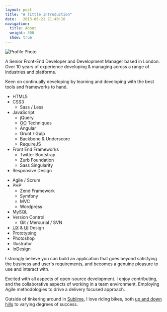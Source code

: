 ```yaml
---
layout: post
title: "A little introduction"
date:   2013-06-21 21:40:10
navigation:
  title: About
  weight: 300
  show: true
---
```



<div class="about__intro">
	<img src="/img/about/avatar-snow-bw.jpg" class="about__photo round animated fadeInUp" title="Snowman buddy" alt="Profile Photo">
	<p>A Senior Front-End Developer and Development Manager based in London. Over 10 years of experience developing &amp; managing across a range of industries and platforms.</p>
	<p>Keen on continually developing by learning and developing with the best tools and frameworks to hand.</p>
</div>

<div class="highlight clearfix">
	<div class="skills">
		<ul class="skills__set">
			<li>HTML5</li>
			<li>CSS3
				<ul>
					<li>Sass / Less</li>
				</ul>
			</li>
			<li>JavaScript
				<ul>
					<li>jQuery</li>
					<li><abbr title="Object-Oriented">OO</abbr> Techniques</li>
					<li>Angular</li>
					<li>Grunt / Gulp</li>
					<li>Backbone &amp; Underscore</li>
					<li>RequireJS</li>
				</ul>
			</li>
			<li>Front End Frameworks
				<ul>
					<li>Twitter Bootstrap</li>
					<li>Zurb Foundation</li>
					<li>Sass Singularity</li>
				</ul>
			</li>
			<li>Responsive Design</li>
		</ul>
	</div>
	<div class="skills">
		<ul class="skills__set">
			<li>Agile / Scrum</li>
			<li>PHP
				<ul>
					<li>Zend Framework</li>
					<li>Symfony</li>
					<li>MVC</li>
					<li>Wordpress</li>
				</ul>
			</li>
			<li>MySQL</li>
			<li>Version Control
				<ul>
					<li>Git / Mercurial / SVN</li>
				</ul>
			</li>
			<li><abbr title="User-Experience">UX</abbr> &amp; <abbr title="User-Interface">UI</abbr> Design</li>
			<li>Prototyping</li>
			<li>Photoshop</li>
			<li>Illustrator</li>
			<li>InDesign</li>
		</ul>
	</div>
</div>

I strongly believe you can build an application that goes beyond satisfying the business and user's requirements, and becomes a genuine pleasure to use and interact with.

Excited with all aspects of open-source development. I enjoy contributing, and the collaborative aspects of working in a team environment.  Employing Agile methodologies to drive a delivery focused approach.

Outside of tinkering around in [Sublime][sublimeText], I love riding bikes, both [up and down hills][strava] to varying degrees of success.



[sublimeText]: http://www.sublimetext.com
[strava]: http://app.strava.com/athletes/707623

